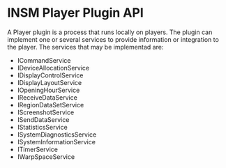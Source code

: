 # INSM Player Plugin API

A Player plugin is a process that runs locally on players. The plugin can implement one or several services to provide information or integration to the player. The services that may be implementad are:

* ICommandService
* IDeviceAllocationService
* IDisplayControlService
* IDisplayLayoutService
* IOpeningHourService
* IReceiveDataService
* IRegionDataSetService
* IScreenshotService
* ISendDataService
* IStatisticsService
* ISystemDiagnosticsService
* ISystemInformationService
* ITimerService
* IWarpSpaceService




